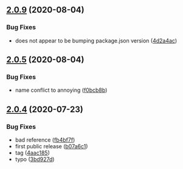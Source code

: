 ## [2.0.9](https://github.com/cdotyone/Core.Imaging/compare/v2.0.5...v2.0.9) (2020-08-04)


### Bug Fixes

* does not appear to be bumping package.json version ([4d2a4ac](https://github.com/cdotyone/Core.Imaging/commit/4d2a4acabf43edc63a06b69b7bb62d4b208bfba6))



## [2.0.5](https://github.com/cdotyone/Core.Imaging/compare/v2.0.4...v2.0.5) (2020-08-04)


### Bug Fixes

* name conflict to annoying ([f0bcb8b](https://github.com/cdotyone/Core.Imaging/commit/f0bcb8b4763e1cde882d938b5d51f09450def1ec))



## [2.0.4](https://github.com/cdotyone/Core.Imaging/compare/3bd927d1a3ebbf865f82bc3536c06ce343a88a07...v2.0.4) (2020-07-23)


### Bug Fixes

* bad reference ([fb4bf7f](https://github.com/cdotyone/Core.Imaging/commit/fb4bf7f89166891543180f4fd5b34e5ae87e3e34))
* first public release ([b07a6c1](https://github.com/cdotyone/Core.Imaging/commit/b07a6c16e1b32f0146ab884b51c0981a66059379))
* tag ([4aac185](https://github.com/cdotyone/Core.Imaging/commit/4aac1857c81e3c3aa8bf3fbf98840049aabe2df9))
* typo ([3bd927d](https://github.com/cdotyone/Core.Imaging/commit/3bd927d1a3ebbf865f82bc3536c06ce343a88a07))



